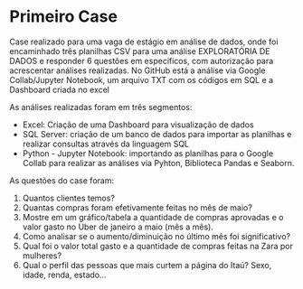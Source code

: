 # Primeiro Case
Case realizado para uma vaga de estágio em análise de dados, onde foi encaminhado três planilhas CSV para uma análise EXPLORATÓRIA DE DADOS e responder 6 questões em especificos, com autorização para acrescentar análises realizadas.
No GitHub está a análise via Google Collab/Jupyter Notebook, um arquivo TXT com os códigos em SQL e a Dashboard criada no excel

As análises realizadas foram em três segmentos:
- Excel: Criação de uma Dashboard para visualização de dados
- SQL Server: criação de um banco de dados para importar as planilhas e realizar consultas através da linguagem SQL
- Python - Jupyter Notebook: importando as planilhas para o Google Collab para realizar as análises via Pyhton, Biblioteca Pandas e Seaborn.

As questões do case foram:
1. Quantos clientes temos?
2. Quantas compras foram efetivamente feitas no mês de maio?
3. Mostre em um gráfico/tabela a quantidade de compras aprovadas e o valor gasto no Uber de janeiro a maio (mês a mês).
4. Como analisar se o aumento/diminuição no último mês foi significativo?
5. Qual foi o valor total gasto e a quantidade de compras feitas na Zara por mulheres?
6. Qual o perfil das pessoas que mais curtem a página do Itaú? Sexo, idade, renda, estado...

